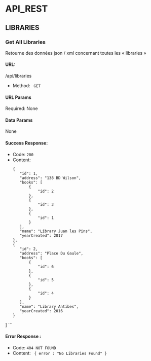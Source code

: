 # API_REST

## LIBRARIES

### Get All Libraries
Retourne des données json / xml concernant toutes les  « libraries »

#### URL:
/api/libraries
- Method:
``` GET``` 

#### URL Params
Required:
None

#### Data Params
None

#### Success Response:
- Code: ``` 200 ```
- Content: 
	 ```[
    {
        "id": 1,
        "address": "138 BD Wilson",
        "books": [
            {
                "id": 2
            },
            {
                "id": 3
            },
            {
                "id": 1
            }
        ],
        "name": "Library Juan les Pins",
        "yearCreated": 2017
    },
    {
        "id": 2,
        "address": "Place Du Gaule",
        "books": [
            {
                "id": 6
            },
            {
                "id": 5
            },
            {
                "id": 4
            }
        ],
        "name": "Library Antibes",
        "yearCreated": 2016
    }
] ``` 

#### Error Response :
- Code: ``` 404 NOT FOUND ``` 
- Content: ``` { error : "No Libraries Found" }``` 
